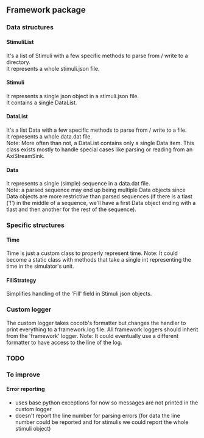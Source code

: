 

## Framework package

### Data structures
#### StimuliList
It's a list of Stimuli with a few specific methods to parse from / write to a directory.  
It represents a whole stimuli.json file.  

#### Stimuli
It represents a single json object in a stimuli.json file.  
It contains a single DataList.  

#### DataList
It's a list Data with a few specific methods to parse from / write to a file.  
It represents a whole data.dat file.  
Note: More often than not, a DataList contains only a single Data item.
This class exists mostly to handle special cases like parsing or reading from an AxiStreamSink.  

#### Data
It represents a single (simple) sequence in a data.dat file.  
Note: a parsed sequence may end up being multiple Data objects since Data objects are more restrictive than parsed
sequences (if there is a tlast ('!') in the middle of a sequence, we'll have a first Data object ending with a tlast and
then another for the rest of the sequence).  


### Specific structures
#### Time
Time is just a custom class to properly represent time.
Note: It could become a static class with methods that take a single int representing the time in the simulator's unit.

#### FillStrategy
Simplifies handling of the 'Fill' field in Stimuli json objects.


### Custom logger
The custom logger takes cocotb's formatter but changes the handler to print everything to a framework.log file.
All framework loggers should inherit from the 'framework' logger.
Note: It could eventually use a different formatter to have access to the line of the log.


### TODO


### To improve

#### Error reporting
- uses base python exceptions for now so messages are not printed in the custom logger
- doesn't report the line number for parsing errors (for data the line number could be reported and for stimulis we could
  report the whole stimuli object)

